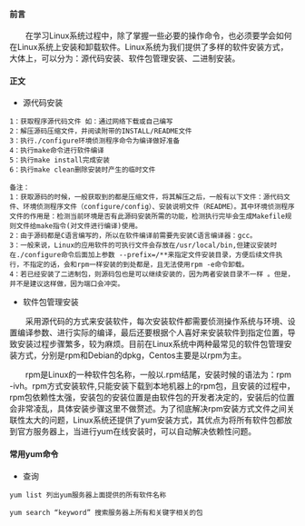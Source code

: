 #### 前言
&emsp;&emsp;在学习Linux系统过程中，除了掌握一些必要的操作命令，也必须要学会如何在Linux系统上安装和卸载软件。Linux系统为我们提供了多样的软件安装方式，大体上，可以分为：源代码安装、软件包管理安装、二进制安装。

#### 正文
- 源代码安装

```
1：获取程序源代码文件 如：通过网络下载或自己编写
2：解压源码压缩文件，并阅读附带的INSTALL/README文件    
3：执行./configure环境侦测程序命令为编译做好准备
4：执行make命令进行软件编译
5：执行make install完成安装
6：执行make clean删除安装时产生的临时文件

备注：
1：获取源码的时候，一般获取到的都是压缩文件，将其解压之后，一般有以下文件：源代码文件、环境侦测程序文件（configure/config）、安装说明文件（README）。其中环境侦测程序文件的作用是：检测当前环境是否有此源码安装所需的功能，检测执行完毕会生成Makefile规则文件给make指令(对文件进行编译)使用。
2：由于源码都是C语言编写的，所以在软件编译前需要先安装C语言编译器：gcc。
3：一般来说，Linux的应用软件的可执行文件会存放在/usr/local/bin,但建议安装时在./configure命令后面加上参数 --prefix=/**来指定文件安装目录，方便后续文件执行，不指定的话，会和rpm一样安装的到处都是，且无法使用rpm -e命令卸载。
4：若已经安装了二进制包，则源码包也是可以继续安装的，因为两者安装目录不一样 。但是，并不是建议这样做，因为端口会冲突。
```
- 软件包管理安装

&emsp;&emsp;采用源代码的方式来安装软件，每次安装软件都需要侦测操作系统与环境、设置编译参数、进行实际的编译，最后还要根据个人喜好来安装软件到指定位置，导致安装过程步骤繁多，较为麻烦。目前在Linux系统中两种最常见的软件包管理安装方式，分别是rpm和Debian的dpkg，Centos主要是以rpm为主。
 
&emsp;&emsp;rpm是Linux的一种软件包名称，一般以.rpm结尾，安装时候的语法为：rpm -ivh。rpm方式安装软件,只能安装下载到本地机器上的rpm包，且安装的过程中，rpm包依赖性太强，安装包的安装位置是由软件包的开发者决定的，安装后的位置会非常凌乱，具体安装步骤这里不做赘述。为了彻底解决rpm安装方式文件之间关联性太大的问题，Linux系统还提供了yum安装方式，其优点为将所有软件包都放到官方服务器上，当进行yum在线安装时，可以自动解决依赖性问题。

#### 常用yum命令
- 查询

```
yum list 列出yum服务器上面提供的所有软件名称

yum search “keyword” 搜索服务器上所有和关键字相关的包
```
